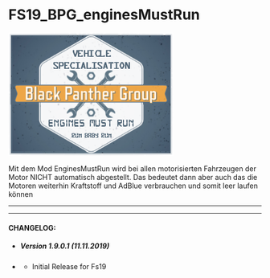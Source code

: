 # FS19_BPG_enginesMustRun
![DriveDistance Ingame](https://github.com/BlackyBPG/FS19_BPG_enginesMustRun/blob/master/logo_runBabyRun.png "EngineMustRun Logo")

 Mit dem Mod EnginesMustRun wird bei allen motorisierten Fahrzeugen der Motor NICHT automatisch abgestellt. Das bedeutet dann aber auch das die Motoren weiterhin Kraftstoff und AdBlue verbrauchen und somit leer laufen können
 
------------

------------

#### CHANGELOG:

- ##### Version 1.9.0.1 (11.11.2019)
- - Initial Release for Fs19
